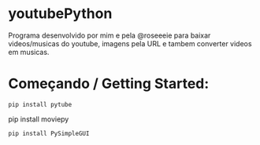 # youtubePython
Programa desenvolvido por mim e pela @roseeeie para baixar videos/musicas do youtube, imagens pela URL e tambem converter videos em musicas.
# Começando / Getting Started:
```
pip install pytube
```
pip install moviepy
```
pip install PySimpleGUI
```